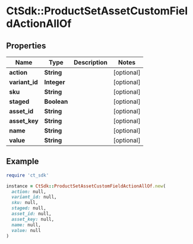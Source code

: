 # CtSdk::ProductSetAssetCustomFieldActionAllOf

## Properties

| Name | Type | Description | Notes |
| ---- | ---- | ----------- | ----- |
| **action** | **String** |  | [optional] |
| **variant_id** | **Integer** |  | [optional] |
| **sku** | **String** |  | [optional] |
| **staged** | **Boolean** |  | [optional] |
| **asset_id** | **String** |  | [optional] |
| **asset_key** | **String** |  | [optional] |
| **name** | **String** |  | [optional] |
| **value** | **String** |  | [optional] |

## Example

```ruby
require 'ct_sdk'

instance = CtSdk::ProductSetAssetCustomFieldActionAllOf.new(
  action: null,
  variant_id: null,
  sku: null,
  staged: null,
  asset_id: null,
  asset_key: null,
  name: null,
  value: null
)
```

